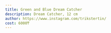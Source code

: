 ```yaml
---
title: Green and Blue Dream Catcher
description: Dream Catcher, 12 cm
author: https://www.instagram.com/trikstertin/
cost: 6000₸
---
```

